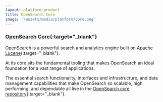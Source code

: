 ```yaml
---
layout: platform-product
title: OpenSearch Core
image: '/assets/media/platform/Core.png'
---
```


### [OpenSearch Core](https://github.com/opensearch-project/OpenSearch){:target="_blank"}

OpenSearch is a powerful search and analytics engine built on [Apache Lucene](https://lucene.apache.org/){:target="_blank"}. 

At its core sits the fundamental tooling that makes OpenSearch an ideal foundation for a vast range of applications. 

The essential search functionality, interfaces and infrastructure, and data management capabilities that make OpenSearch so scalable, high performing, and dependable all live in the [OpenSearch core repository](https://github.com/opensearch-project/OpenSearch){:target="_blank"}.
